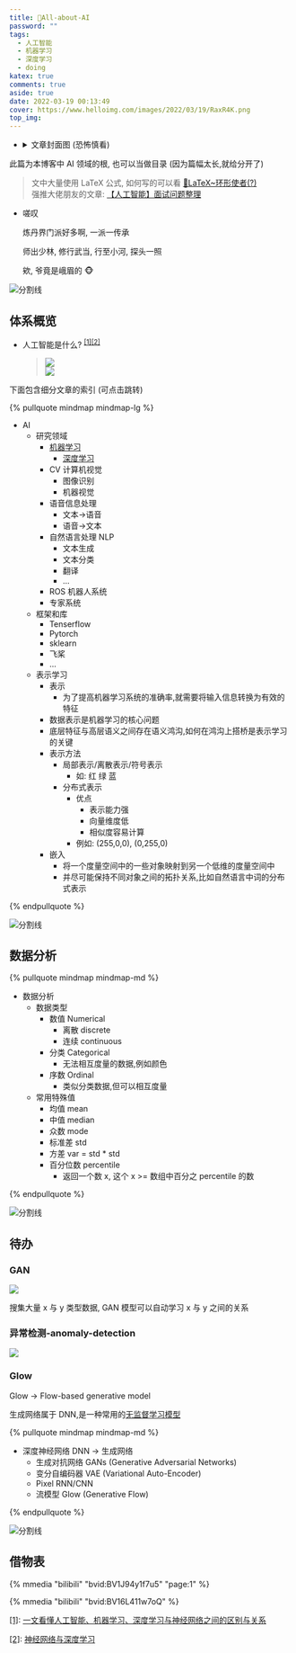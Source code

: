 ```yaml
---
title: 🐊All-about-AI
password: ""
tags:
  - 人工智能
  - 机器学习
  - 深度学习
  - doing
katex: true
comments: true
aside: true
date: 2022-03-19 00:13:49
cover: https://www.helloimg.com/images/2022/03/19/RaxR4K.png
top_img:
---
```


<!--
 * @?: *********************************************************************
 * @Author: Weidows
 * @LastEditors: Weidows
 * @LastEditTime: 2022-05-16 22:31:05
 * @FilePath: \Blog-private\source\_posts\python\AI\AI.md
 * @Description:
 * @!: *********************************************************************
-->

- <details>

    <summary> 文章封面图 (恐怖慎看) </summary>

  ![RaxZ0b.png](https://www.helloimg.com/images/2022/03/19/RaxZ0b.png)

  ***

  </details>

此篇为本博客中 AI 领域的根, 也可以当做目录 (因为篇幅太长,就给分开了)

> 文中大量使用 LaTeX 公式, 如何写的可以看 [🍹LaTeX~环形使者(?)](../../../experience/LaTeX) \
> 强推大佬朋友的文章: [【人工智能】面试问题整理](https://discover304.top/2021/12/21/2021q4/123-ai-question-collection/)

- 嗟叹

  炼丹界门派好多啊, 一派一传承

  师出少林, 修行武当, 行至小河, 探头一照

  欸, 爷竟是峨眉的 🐵

<a>![分割线](https://cdn.jsdelivr.net/gh/Weidows/Images/img/divider.png)</a>

## 体系概览

- 人工智能是什么? <sup id='cite_ref-1'>[\[1\]](#cite_note-1)</sup><sup id='cite_ref-2'>[\[2\]](#cite_note-2)</sup>

  > ![](https://www.helloimg.com/images/2022/02/27/GVidNr.png)\
  > ![](https://www.helloimg.com/images/2022/03/09/RCPHaM.png)

下面包含细分文章的索引 (可点击跳转)

{% pullquote mindmap mindmap-lg %}

- AI
  - 研究领域
    - [机器学习](../ML)
      - [深度学习](../DL)
    - CV 计算机视觉
      - 图像识别
      - 机器视觉
    - 语音信息处理
      - 文本->语音
      - 语音->文本
    - 自然语言处理 NLP
      - 文本生成
      - 文本分类
      - 翻译
      - ...
    - ROS 机器人系统
    - 专家系统
  - 框架和库
    - Tenserflow
    - Pytorch
    - sklearn
    - 飞桨
    - ...
  - 表示学习
    - 表示
      - 为了提高机器学习系统的准确率,就需要将输入信息转换为有效的特征
    - 数据表示是机器学习的核心问题
    - 底层特征与高层语义之间存在语义鸿沟,如何在鸿沟上搭桥是表示学习的关键
    - 表示方法
      - 局部表示/离散表示/符号表示
        - 如: 红 绿 蓝
      - 分布式表示
        - 优点
          - 表示能力强
          - 向量维度低
          - 相似度容易计算
        - 例如: (255,0,0), (0,255,0)
    - 嵌入
      - 将一个度量空间中的一些对象映射到另一个低维的度量空间中
      - 并尽可能保持不同对象之间的拓扑关系,比如自然语言中词的分布式表示

{% endpullquote %}

<a>![分割线](https://cdn.jsdelivr.net/gh/Weidows/Images/img/divider.png)</a>

## 数据分析

{% pullquote mindmap mindmap-md %}

- 数据分析
  - 数据类型
    - 数值 Numerical
      - 离散 discrete
      - 连续 continuous
    - 分类 Categorical
      - 无法相互度量的数据,例如颜色
    - 序数 Ordinal
      - 类似分类数据,但可以相互度量
  - 常用特殊值
    - 均值 mean
    - 中值 median
    - 众数 mode
    - 标准差 std
    - 方差 var = std \* std
    - 百分位数 percentile
      - 返回一个数 x, 这个 x >= 数组中百分之 percentile 的数

{% endpullquote %}

<a>![分割线](https://cdn.jsdelivr.net/gh/Weidows/Images/img/divider.png)</a>

## 待办

### GAN

![](https://www.helloimg.com/images/2022/04/08/Rsmdm0.png)

搜集大量 x 与 y 类型数据, GAN 模型可以自动学习 x 与 y 之间的关系

### 异常检测-anomaly-detection

![](https://www.helloimg.com/images/2022/04/08/Rsmvdm.png)

### Glow

Glow -> Flow-based generative model

生成网络属于 DNN,是一种常用的[无监督学习模型](#区分有-无监督学习)

{% pullquote mindmap mindmap-md %}

- 深度神经网络 DNN -> 生成网络
  - 生成对抗网络 GANs (Generative Adversarial Networks)
  - 变分自编码器 VAE (Variational Auto-Encoder)
  - Pixel RNN/CNN
  - 流模型 Glow (Generative Flow)

{% endpullquote %}

<a>![分割线](https://cdn.jsdelivr.net/gh/Weidows/Images/img/divider.png)</a>

## 借物表

{% mmedia "bilibili" "bvid:BV1J94y1f7u5" "page:1" %}

{% mmedia "bilibili" "bvid:BV16L411w7oQ" %}

<a name='cite_note-1' href='#cite_ref-1'>[1]</a>: [一文看懂人工智能、机器学习、深度学习与神经网络之间的区别与关系](https://zhuanlan.zhihu.com/p/86794447)

<a name='cite_note-2' href='#cite_ref-2'>[2]</a>: [神经网络与深度学习](https://nndl.github.io/)
